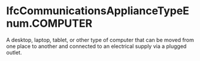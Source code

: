 IfcCommunicationsApplianceTypeEnum.COMPUTER
===========================================
A desktop, laptop, tablet, or other type of computer that can be moved from
one place to another and connected to an electrical supply via a plugged
outlet.


